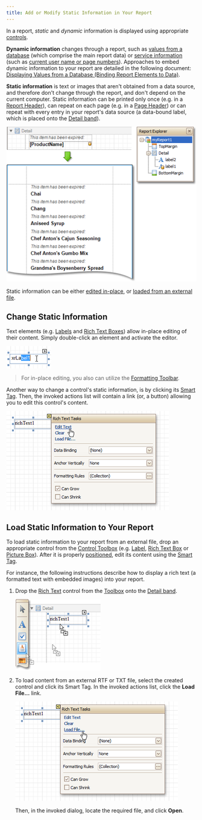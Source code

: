 ```yaml
---
title: Add or Modify Static Information in Your Report
---
```

In a report, _static_ and _dynamic_ information is displayed using appropriate [controls](../../../../../interface-elements-for-desktop/articles/report-designer/report-designer-for-winforms/report-designer-reference/report-controls.md).

**Dynamic information** changes through a report, such as [values from a database](../../../../../interface-elements-for-desktop/articles/report-designer/report-designer-for-winforms/report-editing-basics/displaying-values-from-a-database-(binding-report-elements-to-data).md) (which comprise the main report data) or [service information](../../../../../interface-elements-for-desktop/articles/report-designer/report-designer-for-winforms/report-editing-basics/add-page-numbers-and-system-information-to-a-report.md) (such as [current user name or page numbers](../../../../../interface-elements-for-desktop/articles/report-designer/report-designer-for-winforms/report-editing-basics/add-page-numbers-and-system-information-to-a-report.md)). Approaches to embed dynamic information to your report are detailed in the following document: [Displaying Values from a Database (Binding Report Elements to Data)](../../../../../interface-elements-for-desktop/articles/report-designer/report-designer-for-winforms/report-editing-basics/displaying-values-from-a-database-(binding-report-elements-to-data).md).

**Static information** is text or images that aren't obtained from a data source, and therefore don't change through the report, and don't depend on the current computer. Static information can be printed only once (e.g. in a [Report Header](../../../../../interface-elements-for-desktop/articles/report-designer/report-designer-for-winforms/report-designer-reference/report-bands/report-header-and-footer.md)), can repeat on each page (e.g. in a [Page Header](../../../../../interface-elements-for-desktop/articles/report-designer/report-designer-for-winforms/report-designer-reference/report-bands/page-header-and-footer.md)) or can repeat with every entry in your report's data source (a data-bound label, which is placed onto the [Detail band](../../../../../interface-elements-for-desktop/articles/report-designer/report-designer-for-winforms/report-designer-reference/report-bands/detail-band.md)).

![RD_CreateReports_BindControl_4](../../../../images/Img8337.png)

Static information can be either [edited in-place](#inplace), or [loaded from an external file](#loaded).

## <a name="inplace"/>Change Static Information
Text elements (e.g. [Labels](../../../../../interface-elements-for-desktop/articles/report-designer/report-designer-for-winforms/report-designer-reference/report-controls/label.md) and [Rich Text Boxes](../../../../../interface-elements-for-desktop/articles/report-designer/report-designer-for-winforms/report-designer-reference/report-controls/rich-text.md)) allow in-place editing of their content. Simply double-click an element and activate the editor.

![ElementInplaceEditing](../../../../images/Img9159.png)

> For in-place editing, you also can utilize the [Formatting Toolbar](../../../../../interface-elements-for-desktop/articles/report-designer/report-designer-for-winforms/report-designer-reference/report-designer-ui/formatting-toolbar.md).

Another way to change a control's static information, is by clicking its [Smart Tag](../../../../../interface-elements-for-desktop/articles/report-designer/report-designer-for-winforms/report-designer-reference/report-designer-ui/smart-tag.md). Then, the invoked actions list will contain a link (or, a button) allowing you to edit this control's content.

![RD_CreateReports_StaticReport](../../../../images/Img11067.png)

## <a name="loaded"/>Load Static Information to Your Report
To load static information to your report from an external file, drop an appropriate control from the [Control Toolbox](../../../../../interface-elements-for-desktop/articles/report-designer/report-designer-for-winforms/report-designer-reference/report-designer-ui/control-toolbox.md) (e.g. [Label](../../../../../interface-elements-for-desktop/articles/report-designer/report-designer-for-winforms/report-designer-reference/report-controls/label.md), [Rich Text Box](../../../../../interface-elements-for-desktop/articles/report-designer/report-designer-for-winforms/report-designer-reference/report-controls/rich-text.md) or [Picture Box](../../../../../interface-elements-for-desktop/articles/report-designer/report-designer-for-winforms/report-designer-reference/report-controls/picture-box.md)). After it is properly [positioned](../../../../../interface-elements-for-desktop/articles/report-designer/report-designer-for-winforms/report-editing-basics/change-the-layout-of-report-elements.md), edit its content using the [Smart Tag](../../../../../interface-elements-for-desktop/articles/report-designer/report-designer-for-winforms/report-designer-reference/report-designer-ui/smart-tag.md).

For instance, the following instructions describe how to display a rich text (a formatted text with embedded images) into your report.
1. Drop the [Rich Text](../../../../../interface-elements-for-desktop/articles/report-designer/report-designer-for-winforms/report-designer-reference/report-controls/rich-text.md) control from the [Toolbox](../../../../../interface-elements-for-desktop/articles/report-designer/report-designer-for-winforms/report-designer-reference/report-designer-ui/control-toolbox.md) onto the [Detail band](../../../../../interface-elements-for-desktop/articles/report-designer/report-designer-for-winforms/report-designer-reference/report-bands/detail-band.md).
	
	![RD_CreateReports_StaticReport_0](../../../../images/Img8340.png)
2. To load content from an external RTF or TXT file, select the created control and click its Smart Tag. In the invoked actions list, click the **Load File...** link.
	
	![RD_CreateReports_StaticReport_1](../../../../images/Img8341.png)
	
	Then, in the invoked dialog, locate the required file, and click **Open**.